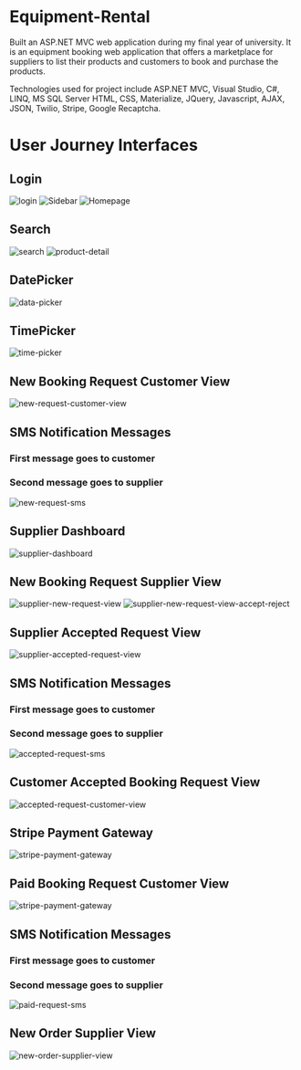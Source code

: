 # Equipment-Rental
Built an ASP.NET MVC web application during my final year of university. It is an equipment booking web application that offers a marketplace for suppliers to list their products and customers to book and purchase the products. 

Technologies used for project include ASP.NET MVC, Visual Studio, C#, LINQ, MS SQL Server HTML, CSS, Materialize, JQuery, Javascript, AJAX, JSON, Twilio, Stripe, Google Recaptcha.

# User Journey Interfaces
## Login
![login](https://github.com/Naz786/Equipment-Rental/blob/master/Project%20Images/1.login.png)
![Sidebar](https://github.com/Naz786/Equipment-Rental/blob/master/Project%20Images/2.side-bar.png)
![Homepage](https://github.com/Naz786/Equipment-Rental/blob/master/Project%20Images/3.Home.png)

## Search
![search](https://github.com/Naz786/Equipment-Rental/blob/master/Project%20Images/4.search-results.png)
![product-detail](https://github.com/Naz786/Equipment-Rental/blob/master/Project%20Images/5.product-detail-modal.png)

## DatePicker
![data-picker](https://github.com/Naz786/Equipment-Rental/blob/master/Project%20Images/6.date-picker.png)

## TimePicker
![time-picker](https://github.com/Naz786/Equipment-Rental/blob/master/Project%20Images/7.time-picker.png)

## New Booking Request Customer View
![new-request-customer-view](https://github.com/Naz786/Equipment-Rental/blob/master/Project%20Images/8.customer-request.png)

## SMS Notification Messages 
### First message goes to customer
### Second message goes to supplier
![new-request-sms](https://github.com/Naz786/Equipment-Rental/blob/master/Project%20Images/9.new-request-twilio-sms.png)

## Supplier Dashboard
![supplier-dashboard](https://github.com/Naz786/Equipment-Rental/blob/master/Project%20Images/10.supplier-dashboard.png)

## New Booking Request Supplier View
![supplier-new-request-view](https://github.com/Naz786/Equipment-Rental/blob/master/Project%20Images/11.new-request-supplier-view.png)
![supplier-new-request-view-accept-reject](https://github.com/Naz786/Equipment-Rental/blob/master/Project%20Images/12.accept-reject-supplier-view.png)
## Supplier Accepted Request View
![supplier-accepted-request-view](https://github.com/Naz786/Equipment-Rental/blob/master/Project%20Images/13.accepted-request-supplieir-view.png)

## SMS Notification Messages 
### First message goes to customer
### Second message goes to supplier
![accepted-request-sms](https://github.com/Naz786/Equipment-Rental/blob/master/Project%20Images/14.accepted-request-twilio-sms.png)

## Customer Accepted Booking Request View
![accepted-request-customer-view](https://github.com/Naz786/Equipment-Rental/blob/master/Project%20Images/15.make-payment.png)

## Stripe Payment Gateway  
![stripe-payment-gateway](https://github.com/Naz786/Equipment-Rental/blob/master/Project%20Images/16.stripe-payment-terminal-modal.png)

## Paid Booking Request Customer View
![stripe-payment-gateway](https://github.com/Naz786/Equipment-Rental/blob/master/Project%20Images/17.customer-request-paid.png)

## SMS Notification Messages 
### First message goes to customer
### Second message goes to supplier
![paid-request-sms](https://github.com/Naz786/Equipment-Rental/blob/master/Project%20Images/18.new-order-twilio-sms.png)

## New Order Supplier View
![new-order-supplier-view](https://github.com/Naz786/Equipment-Rental/blob/master/Project%20Images/19.new-order-supplier-view.png)


